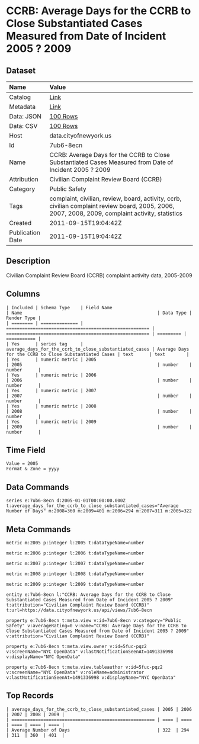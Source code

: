 # CCRB: Average Days for the CCRB to Close Substantiated Cases Measured from Date of Incident 2005 ? 2009

## Dataset

| Name | Value |
| :--- | :---- |
| Catalog | [Link](https://catalog.data.gov/dataset/ccrb-average-days-for-the-ccrb-to-close-substantiated-cases-measured-from-date-of-inc-2005-66b78) |
| Metadata | [Link](https://data.cityofnewyork.us/api/views/7ub6-8ecn) |
| Data: JSON | [100 Rows](https://data.cityofnewyork.us/api/views/7ub6-8ecn/rows.json?max_rows=100) |
| Data: CSV | [100 Rows](https://data.cityofnewyork.us/api/views/7ub6-8ecn/rows.csv?max_rows=100) |
| Host | data.cityofnewyork.us |
| Id | 7ub6-8ecn |
| Name | CCRB: Average Days for the CCRB to Close Substantiated Cases Measured from Date of Incident 2005 ? 2009 |
| Attribution | Civilian Complaint Review Board (CCRB) |
| Category | Public Safety |
| Tags | complaint, civilian, review, board, activity, ccrb, civilian complaint review board, 2005, 2006, 2007, 2008, 2009, complaint activity, statistics |
| Created | 2011-09-15T19:04:42Z |
| Publication Date | 2011-09-15T19:04:42Z |

## Description

Civilian Complaint Review Board (CCRB) complaint activity data, 2005-2009

## Columns

```ls
| Included | Schema Type    | Field Name                                             | Name                                                   | Data Type | Render Type |
| ======== | ============== | ====================================================== | ====================================================== | ========= | =========== |
| Yes      | series tag     | average_days_for_the_ccrb_to_close_substantiated_cases | Average Days for the CCRB to Close Substantiated Cases | text      | text        |
| Yes      | numeric metric | 2005                                                   | 2005                                                   | number    | number      |
| Yes      | numeric metric | 2006                                                   | 2006                                                   | number    | number      |
| Yes      | numeric metric | 2007                                                   | 2007                                                   | number    | number      |
| Yes      | numeric metric | 2008                                                   | 2008                                                   | number    | number      |
| Yes      | numeric metric | 2009                                                   | 2009                                                   | number    | number      |
```

## Time Field

```ls
Value = 2005
Format & Zone = yyyy
```

## Data Commands

```ls
series e:7ub6-8ecn d:2005-01-01T00:00:00.000Z t:average_days_for_the_ccrb_to_close_substantiated_cases="Average Number of Days" m:2008=360 m:2009=401 m:2006=294 m:2007=311 m:2005=322
```

## Meta Commands

```ls
metric m:2005 p:integer l:2005 t:dataTypeName=number

metric m:2006 p:integer l:2006 t:dataTypeName=number

metric m:2007 p:integer l:2007 t:dataTypeName=number

metric m:2008 p:integer l:2008 t:dataTypeName=number

metric m:2009 p:integer l:2009 t:dataTypeName=number

entity e:7ub6-8ecn l:"CCRB: Average Days for the CCRB to Close Substantiated Cases Measured from Date of Incident 2005 ? 2009" t:attribution="Civilian Complaint Review Board (CCRB)" t:url=https://data.cityofnewyork.us/api/views/7ub6-8ecn

property e:7ub6-8ecn t:meta.view v:id=7ub6-8ecn v:category="Public Safety" v:averageRating=0 v:name="CCRB: Average Days for the CCRB to Close Substantiated Cases Measured from Date of Incident 2005 ? 2009" v:attribution="Civilian Complaint Review Board (CCRB)"

property e:7ub6-8ecn t:meta.view.owner v:id=5fuc-pqz2 v:screenName="NYC OpenData" v:lastNotificationSeenAt=1491336998 v:displayName="NYC OpenData"

property e:7ub6-8ecn t:meta.view.tableauthor v:id=5fuc-pqz2 v:screenName="NYC OpenData" v:roleName=administrator v:lastNotificationSeenAt=1491336998 v:displayName="NYC OpenData"
```

## Top Records

```ls
| average_days_for_the_ccrb_to_close_substantiated_cases | 2005 | 2006 | 2007 | 2008 | 2009 | 
| ====================================================== | ==== | ==== | ==== | ==== | ==== | 
| Average Number of Days                                 | 322  | 294  | 311  | 360  | 401  | 
```